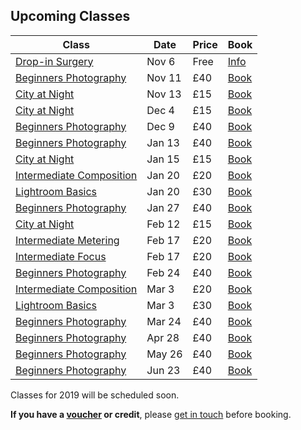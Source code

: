 ## Upcoming Classes

Class     | Date   | Price | Book
----------|--------|---------|------
[Drop-in Surgery](/surgery/) | Nov 6 | Free | <a href="/surgery/" class="btn btn--primary">Info</a> 
[Beginners Photography](/beginners-photography/) | Nov 11 | £40 | <a href="https://ti.to/photo-school/beginners-photography-stirchley-nov-18" class="btn btn--primary">Book</a>
[City at Night](/city-at-night) | Nov 13 | £15 | <a href="https://ti.to/photo-school/birmingham-photo-walks" class="btn btn--primary">Book</a>
[City at Night](/city-at-night) | Dec 4 | £15 | <a href="https://ti.to/photo-school/birmingham-photo-walks" class="btn btn--primary">Book</a>
[Beginners Photography](/beginners-photography/) | Dec 9  | £40 | <a href="https://ti.to/photo-school/beginners-photography-stirchley-dec-18" class="btn btn--primary">Book</a>
[Beginners Photography](/beginners-photography/) | Jan 13 | £40 | <a href="https://ti.to/photo-school/photo-school-classes" class="btn btn--primary">Book</a>
[City at Night](/city-at-night)      | Jan 15   | £15   | <a href="https://ti.to/photo-school/birmingham-photo-walks" class="btn btn--primary">Book</a>
[Intermediate Composition](/intermediate-photography) | Jan 20 | £20 | <a href="https://ti.to/photo-school/photo-school-classes" class="btn btn--primary">Book</a>
[Lightroom Basics](/lightroom) | Jan 20 | £30 | <a href="https://ti.to/photo-school/photo-school-classes" class="btn btn--primary">Book</a>
[Beginners Photography](/beginners-photography/) | Jan 27 | £40 | <a href="https://ti.to/photo-school/photo-school-classes" class="btn btn--primary">Book</a>
[City at Night](/city-at-night)      | Feb 12   | £15   | <a href="https://ti.to/photo-school/birmingham-photo-walks" class="btn btn--primary">Book</a>
[Intermediate Metering](/intermediate-photography) | Feb 17 | £20 | <a href="https://ti.to/photo-school/photo-school-classes" class="btn btn--primary">Book</a>
[Intermediate Focus](/intermediate-photography) | Feb 17 | £20 | <a href="https://ti.to/photo-school/photo-school-classes" class="btn btn--primary">Book</a>
[Beginners Photography](/beginners-photography/) | Feb 24 | £40 | <a href="https://ti.to/photo-school/photo-school-classes" class="btn btn--primary">Book</a>
[Intermediate Composition](/intermediate-photography) | Mar 3 | £20 | <a href="https://ti.to/photo-school/photo-school-classes" class="btn btn--primary">Book</a>
[Lightroom Basics](/lightroom) | Mar 3 | £30 | <a href="https://ti.to/photo-school/photo-school-classes" class="btn btn--primary">Book</a>
[Beginners Photography](/beginners-photography/) | Mar 24 | £40 | <a href="https://ti.to/photo-school/photo-school-classes" class="btn btn--primary">Book</a>
[Beginners Photography](/beginners-photography/) | Apr 28 | £40 | <a href="https://ti.to/photo-school/photo-school-classes" class="btn btn--primary">Book</a>
[Beginners Photography](/beginners-photography/) | May 26 | £40 | <a href="https://ti.to/photo-school/photo-school-classes" class="btn btn--primary">Book</a>
[Beginners Photography](/beginners-photography/) | Jun 23 | £40 | <a href="https://ti.to/photo-school/photo-school-classes" class="btn btn--primary">Book</a>



Classes for 2019 will be scheduled soon. 

**If you have a [voucher](/gift-vouchers/) or credit**, please [get in touch](/contact/) before booking.


